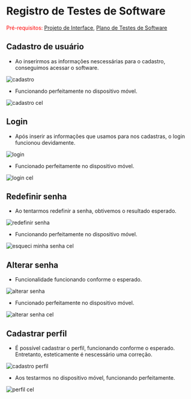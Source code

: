 # Registro de Testes de Software

<span style="color:red">Pré-requisitos: <a href="3-Projeto de Interface.md"> Projeto de Interface</a></span>, <a href="8-Plano de Testes de Software.md"> Plano de Testes de Software</a>

## Cadastro de usuário
- Ao inserirmos as informações nescessárias para o cadastro, conseguimos acessar o software.

![cadastro](https://user-images.githubusercontent.com/111783703/236650152-66ceffd8-e4d1-4fe8-8644-05edc7528000.gif)

- Funcionando perfeitamente no dispositivo móvel.

![cadastro cel](https://user-images.githubusercontent.com/111783703/236650824-16b52cc8-9a5a-417c-98b3-f0b97255eb76.gif)


## Login
- Após inserir as informações que usamos para nos cadastras, o login funcionou devidamente.

![login](https://user-images.githubusercontent.com/111783703/236649857-b570e268-2baa-4a3b-8ea7-2f1dc55dbf56.gif)

- Funcionado perfeitamente no dispositivo móvel.

![login cel](https://user-images.githubusercontent.com/111783703/236650735-e71ddda1-6447-45ea-9645-feff4402471e.gif)



## Redefinir senha 
- Ao tentarmos redefinir a senha, obtivemos o resultado esperado.

![redefinir senha](https://user-images.githubusercontent.com/111783703/236650069-a02928ed-43ba-4ce0-a7cc-9a95e1a2686e.gif)

- Funcionando perfeitamente no dispositivo móvel.

![esqueci minha senha cel](https://user-images.githubusercontent.com/111783703/236650953-e472865e-234c-40eb-a5e9-3593a5f49a79.gif)


## Alterar senha
- Funcionalidade funcionando conforme o esperado.

![alterar senha](https://user-images.githubusercontent.com/111783703/236650417-1bc6d53f-6402-43e9-b8b3-b556103fe78b.gif)

- Funcionado perfeitamente no dispositivo móvel.

![alterar senha cel](https://user-images.githubusercontent.com/111783703/236650876-505f39eb-06eb-43d2-9f8a-e2e1813c5112.gif)


## Cadastrar perfil
- É possível cadastrar o perfil, funcionando conforme o esperado. Entretanto, esteticamente é nescessário uma correção.


![cadastro perfil](https://user-images.githubusercontent.com/111783703/236649942-c8c4f714-c2a4-4ef5-91a9-b4289a825365.gif)

- Aos testarmos no dispositivo móvel, funcionando perfeitamente.

![perfil cel](https://user-images.githubusercontent.com/111783703/236650790-a31e9485-6714-4e98-9b7e-f85effb4bf51.gif)


